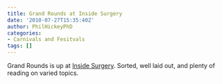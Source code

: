 ```yaml
---
title: Grand Rounds at Inside Surgery
date: '2010-07-27T15:35:40Z'
author: PhilHickeyPhD
categories:
- Carnivals and Fesitvals
tags: []
---
```


Grand Rounds is up at <a href="http://insidesurgery.com/2010/07/grand-rounds-july-227-2010/">Inside Surgery</a>.  Sorted, well laid out, and plenty of reading on varied topics.